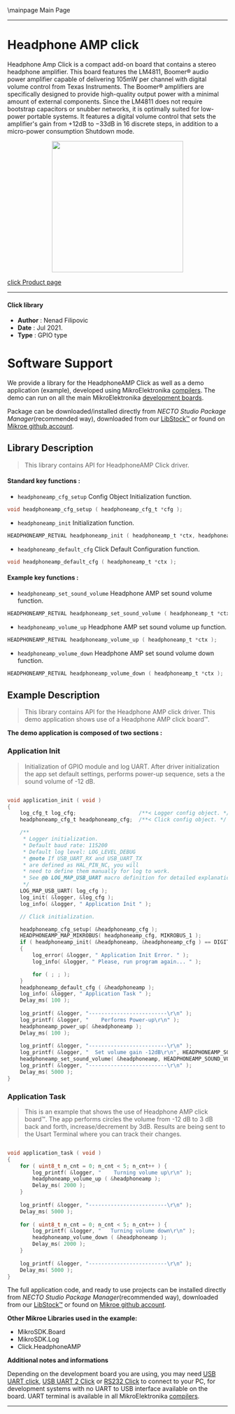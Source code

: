 \mainpage Main Page

---
# Headphone AMP click

Headphone Amp Click is a compact add-on board that contains a stereo headphone amplifier. This board features the LM4811, Boomer® audio power amplifier capable of delivering 105mW per channel with digital volume control from Texas Instruments. The Boomer® amplifiers are specifically designed to provide high-quality output power with a minimal amount of external components. Since the LM4811 does not require bootstrap capacitors or snubber networks, it is optimally suited for low-power portable systems. It features a digital volume control that sets the amplifier's gain from +12dB to −33dB in 16 discrete steps, in addition to a micro-power consumption Shutdown mode.

<p align="center">
  <img src="https://download.mikroe.com/images/click_for_ide/headphoneamp_click.png" height=300px>
</p>

[click Product page](https://www.mikroe.com/headphone-amp-click)

---


#### Click library

- **Author**        : Nenad Filipovic
- **Date**          : Jul 2021.
- **Type**          : GPIO type


# Software Support

We provide a library for the HeadphoneAMP Click
as well as a demo application (example), developed using MikroElektronika
[compilers](https://www.mikroe.com/necto-studio).
The demo can run on all the main MikroElektronika [development boards](https://www.mikroe.com/development-boards).

Package can be downloaded/installed directly from *NECTO Studio Package Manager*(recommended way), downloaded from our [LibStock&trade;](https://libstock.mikroe.com) or found on [Mikroe github account](https://github.com/MikroElektronika/mikrosdk_click_v2/tree/master/clicks).

## Library Description

> This library contains API for HeadphoneAMP Click driver.

#### Standard key functions :

- `headphoneamp_cfg_setup` Config Object Initialization function.
```c
void headphoneamp_cfg_setup ( headphoneamp_cfg_t *cfg );
```

- `headphoneamp_init` Initialization function.
```c
HEADPHONEAMP_RETVAL headphoneamp_init ( headphoneamp_t *ctx, headphoneamp_cfg_t *cfg );
```

- `headphoneamp_default_cfg` Click Default Configuration function.
```c
void headphoneamp_default_cfg ( headphoneamp_t *ctx );
```

#### Example key functions :

- `headphoneamp_set_sound_volume` Headphone AMP set sound volume function.
```c
HEADPHONEAMP_RETVAL headphoneamp_set_sound_volume ( headphoneamp_t *ctx, uint8_t sound_volume );
```

- `headphoneamp_volume_up` Headphone AMP set sound volume up function.
```c
HEADPHONEAMP_RETVAL headphoneamp_volume_up ( headphoneamp_t *ctx );
```

- `headphoneamp_volume_down` Headphone AMP set sound volume down function.
```c
HEADPHONEAMP_RETVAL headphoneamp_volume_down ( headphoneamp_t *ctx );
```

## Example Description

> This library contains API for the Headphone AMP click driver.
> This demo application shows use of a Headphone AMP click board™.

**The demo application is composed of two sections :**

### Application Init

> Initialization of GPIO module and log UART.
> After driver initialization the app set default settings, 
> performs power-up sequence, sets a the sound volume of -12 dB.

```c

void application_init ( void ) 
{
    log_cfg_t log_cfg;                    /**< Logger config object. */
    headphoneamp_cfg_t headphoneamp_cfg;  /**< Click config object. */

    /** 
     * Logger initialization.
     * Default baud rate: 115200
     * Default log level: LOG_LEVEL_DEBUG
     * @note If USB_UART_RX and USB_UART_TX 
     * are defined as HAL_PIN_NC, you will 
     * need to define them manually for log to work. 
     * See @b LOG_MAP_USB_UART macro definition for detailed explanation.
     */
    LOG_MAP_USB_UART( log_cfg );
    log_init( &logger, &log_cfg );
    log_info( &logger, " Application Init " );

    // Click initialization.

    headphoneamp_cfg_setup( &headphoneamp_cfg );
    HEADPHONEAMP_MAP_MIKROBUS( headphoneamp_cfg, MIKROBUS_1 );
    if ( headphoneamp_init( &headphoneamp, &headphoneamp_cfg ) == DIGITAL_OUT_UNSUPPORTED_PIN ) 
    {
        log_error( &logger, " Application Init Error. " );
        log_info( &logger, " Please, run program again... " );

        for ( ; ; );
    }
    headphoneamp_default_cfg ( &headphoneamp );
    log_info( &logger, " Application Task " );
    Delay_ms( 100 );
    
    log_printf( &logger, "-------------------------\r\n" );
    log_printf( &logger, "    Performs Power-up\r\n" );
    headphoneamp_power_up( &headphoneamp );
    Delay_ms( 100 );
    
    log_printf( &logger, "-------------------------\r\n" );
    log_printf( &logger, "  Set volume gain -12dB\r\n", HEADPHONEAMP_SOUND_VOLUME_NEG_12_dB );
    headphoneamp_set_sound_volume( &headphoneamp, HEADPHONEAMP_SOUND_VOLUME_NEG_12_dB ); 
    log_printf( &logger, "-------------------------\r\n" );
    Delay_ms( 5000 );
}

```

### Application Task

> This is an example that shows the use of Headphone AMP click board™.
> The app performs circles the volume from -12 dB to 3 dB back and forth,
> increase/decrement by 3dB.
> Results are being sent to the Usart Terminal where you can track their changes.

```c

void application_task ( void ) 
{
    for ( uint8_t n_cnt = 0; n_cnt < 5; n_cnt++ ) {
        log_printf( &logger, "    Turning volume up\r\n" );
        headphoneamp_volume_up ( &headphoneamp ); 
        Delay_ms( 2000 );    
    }
    
    log_printf( &logger, "-------------------------\r\n" );
    Delay_ms( 5000 );
    
    for ( uint8_t n_cnt = 0; n_cnt < 5; n_cnt++ ) {
        log_printf( &logger, "   Turning volume down\r\n" );
        headphoneamp_volume_down ( &headphoneamp ); 
        Delay_ms( 2000 );    
    }
       
    log_printf( &logger, "-------------------------\r\n" );
    Delay_ms( 5000 );
}

```

The full application code, and ready to use projects can be installed directly from *NECTO Studio Package Manager*(recommended way), downloaded from our [LibStock&trade;](https://libstock.mikroe.com) or found on [Mikroe github account](https://github.com/MikroElektronika/mikrosdk_click_v2/tree/master/clicks).

**Other Mikroe Libraries used in the example:**

- MikroSDK.Board
- MikroSDK.Log
- Click.HeadphoneAMP

**Additional notes and informations**

Depending on the development board you are using, you may need
[USB UART click](https://www.mikroe.com/usb-uart-click),
[USB UART 2 Click](https://www.mikroe.com/usb-uart-2-click) or
[RS232 Click](https://www.mikroe.com/rs232-click) to connect to your PC, for
development systems with no UART to USB interface available on the board. UART
terminal is available in all MikroElektronika
[compilers](https://shop.mikroe.com/compilers).

---
